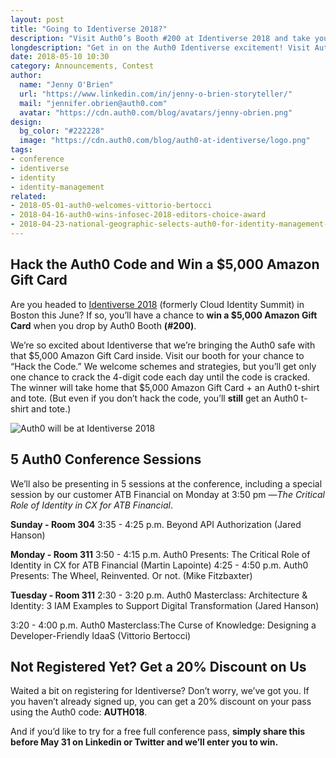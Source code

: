 ```yaml
---
layout: post
title: "Going to Identiverse 2018?"
description: "Visit Auth0’s Booth #200 at Identiverse 2018 and take your opportunity to hack the code to win a $5K Amazon Gift Card."
longdescription: "Get in on the Auth0 Identiverse excitement! Visit Auth0’s Booth #200 at Identiverse 2018 and take your opportunity to hack the code to win a $5K Amazon Gift Card, check out one of our 5 sessions, scoop up a 20% pass discount, or share on LinkedIn or Twitter by May 31st for a chance at a full conference pass on us!"
date: 2018-05-10 10:30
category: Announcements, Contest
author:
  name: "Jenny O'Brien"
  url: "https://www.linkedin.com/in/jenny-o-brien-storyteller/"
  mail: "jennifer.obrien@auth0.com"
  avatar: "https://cdn.auth0.com/blog/avatars/jenny-obrien.png"
design:
  bg_color: "#222228"
  image: "https://cdn.auth0.com/blog/auth0-at-identiverse/logo.png"
tags:
- conference
- identiverse
- identity
- identity-management
related:
- 2018-05-01-auth0-welcomes-vittorio-bertocci
- 2018-04-16-auth0-wins-infosec-2018-editors-choice-award
- 2018-04-23-national-geographic-selects-auth0-for-identity-management-of-global-properties
---
```


## Hack the Auth0 Code and Win a $5,000 Amazon Gift Card

Are you headed to [Identiverse 2018](https://identiverse.com/) (formerly Cloud Identity Summit) in Boston this June? If so, you’ll have a chance to **win a $5,000 Amazon Gift Card** when you drop by Auth0 Booth **(#200)**.

We’re so excited about Identiverse that we’re bringing the Auth0 safe with that $5,000 Amazon Gift Card inside. Visit our booth for your chance to “Hack the Code.” We welcome schemes and strategies, but you’ll get only one chance to crack the 4-digit code each day until the code is cracked. The winner will take home that $5,000 Amazon Gift Card + an Auth0 t-shirt and tote. (But even if you don’t hack the code, you’ll **still** get an Auth0 t-shirt and tote.)

![Auth0 will be at Identiverse 2018](https://cdn.auth0.com/blog/auth0-at-identiverse/hack-and-win.png)

## 5 Auth0 Conference Sessions

We’ll also be presenting in 5 sessions at the conference, including a special session by our customer ATB Financial on Monday at 3:50 pm —*The Critical Role of Identity in CX for ATB Financial*. 

**Sunday - Room 304**
3:35 - 4:25 p.m.	Beyond API Authorization (Jared Hanson)


**Monday - Room 311**
3:50 - 4:15 p.m.	Auth0 Presents: The Critical Role of Identity in CX for ATB Financial (Martin Lapointe)
4:25 - 4:50 p.m.	Auth0 Presents: The Wheel, Reinvented. Or not. (Mike Fitzbaxter)

**Tuesday - Room 311**
2:30 - 3:20 p.m.	Auth0 Masterclass: Architecture & Identity: 3 IAM Examples to Support Digital Transformation (Jared Hanson)

3:20 - 4:00 p.m.	Auth0 Masterclass:The Curse of Knowledge: Designing a Developer-Friendly IdaaS (Vittorio Bertocci)

## Not Registered Yet? Get a 20% Discount on Us

Waited a bit on registering for Identiverse? Don’t worry, we’ve got you. If you haven’t already signed up, you can get a 20% discount on your pass using the Auth0 code: **AUTH018**.

And if you’d like to try for a free full conference pass, **simply share this before May 31 on Linkedin or Twitter and we’ll enter you to win.** 



